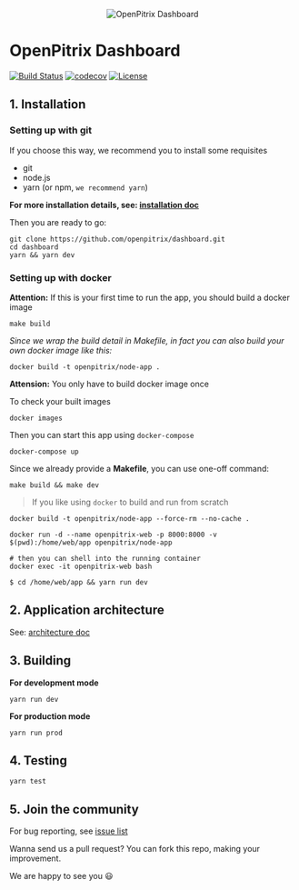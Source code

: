 <p align="center"><img src="https://raw.githubusercontent.com/openpitrix/openpitrix/master/docs/images/logo.png" alt="OpenPitrix Dashboard"></p>

# OpenPitrix Dashboard

[![Build Status](https://travis-ci.org/openpitrix/dashboard.svg)](https://travis-ci.org/openpitrix/dashboard)
[![codecov](https://codecov.io/gh/openpitrix/dashboard/branch/master/graph/badge.svg)](https://codecov.io/gh/openpitrix/dashboard)
[![License](http://img.shields.io/badge/license-apache%20v2-blue.svg)](./LICENSE)

## 1. Installation

### Setting up with git

If you choose this way, we recommend you to install some requisites

* git
* node.js
* yarn (or npm, `we recommend yarn`)

**For more installation details, see: [installation doc](./docs/install.md)**

Then you are ready to go:

```shell
git clone https://github.com/openpitrix/dashboard.git
cd dashboard
yarn && yarn dev
```

### Setting up with docker

**Attention:** If this is your first time to run the app, you should build a docker image

```shell
make build
```

_Since we wrap the build detail in Makefile, in fact you can also build your own docker image like this:_

```shell
docker build -t openpitrix/node-app .
```

**Attension:** You only have to build docker image once

To check your built images

```shell
docker images
```

Then you can start this app using `docker-compose`

```shell
docker-compose up
```

Since we already provide a **Makefile**, you can use one-off command:

```shell
make build && make dev
```

> If you like using `docker` to build and run from scratch

```shell
docker build -t openpitrix/node-app --force-rm --no-cache .

docker run -d --name openpitrix-web -p 8000:8000 -v $(pwd):/home/web/app openpitrix/node-app

# then you can shell into the running container
docker exec -it openpitrix-web bash

$ cd /home/web/app && yarn run dev
```

## 2. Application architecture

See: [architecture doc](./docs/arch.md)

## 3. Building

**For development mode**

```shell
yarn run dev
```

**For production mode**

```shell
yarn run prod
```

## 4. Testing

```shell
yarn test
```

## 5. Join the community

For bug reporting, see [issue list](https://github.com/openpitrix/dashboard/issues/new)

Wanna send us a pull request? You can fork this repo, making your improvement.

We are happy to see you :smiley:
